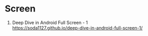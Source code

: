  # Screen
 
 1. Deep Dive in Android Full Screen - 1 <br>
https://soda1127.github.io/deep-dive-in-android-full-screen-1/